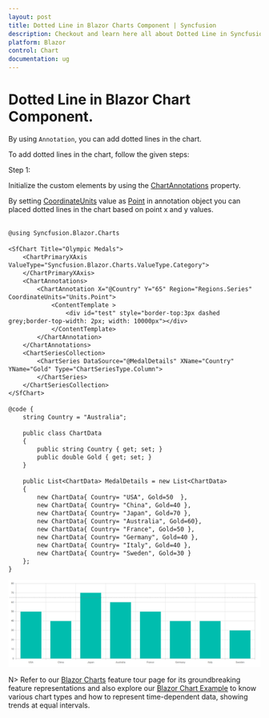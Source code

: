 ```yaml
---
layout: post
title: Dotted Line in Blazor Charts Component | Syncfusion
description: Checkout and learn here all about Dotted Line in Syncfusion Blazor Charts component and much more details.
platform: Blazor
control: Chart
documentation: ug
---
```

<!-- markdownlint-disable MD036 -->

# Dotted Line in Blazor Chart Component.

By using ``Annotation``, you can add dotted lines in the chart.

To add dotted lines in the chart, follow the given steps:

Step 1:

Initialize the custom elements by using the [ChartAnnotations](https://help.syncfusion.com/cr/blazor/Syncfusion.Blazor.Charts.ChartAnnotations.html#Syncfusion_Blazor_Charts_ChartAnnotations__ctor) property.

By setting [CoordinateUnits](https://help.syncfusion.com/cr/blazor/Syncfusion.Blazor.Charts.ChartAnnotation.html#Syncfusion_Blazor_Charts_ChartAnnotation_CoordinateUnits) value as [Point](https://help.syncfusion.com/cr/blazor/Syncfusion.Blazor.Charts.Units.html#Syncfusion_Blazor_Charts_Units_Point) in annotation object you can placed dotted lines in the chart based on point x and y values.

```cshtml

@using Syncfusion.Blazor.Charts

<SfChart Title="Olympic Medals">
    <ChartPrimaryXAxis ValueType="Syncfusion.Blazor.Charts.ValueType.Category">
    </ChartPrimaryXAxis>
    <ChartAnnotations>
        <ChartAnnotation X="@Country" Y="65" Region="Regions.Series" CoordinateUnits="Units.Point">
            <ContentTemplate >
                <div id="test" style="border-top:3px dashed grey;border-top-width: 2px; width: 10000px"></div>
            </ContentTemplate>            
        </ChartAnnotation>       
    </ChartAnnotations>
    <ChartSeriesCollection>
        <ChartSeries DataSource="@MedalDetails" XName="Country" YName="Gold" Type="ChartSeriesType.Column">
        </ChartSeries>
    </ChartSeriesCollection>
</SfChart>

@code {
    string Country = "Australia";

    public class ChartData
    {
        public string Country { get; set; }
        public double Gold { get; set; }
    }

    public List<ChartData> MedalDetails = new List<ChartData>
    {
        new ChartData{ Country= "USA", Gold=50  },
        new ChartData{ Country= "China", Gold=40 },
        new ChartData{ Country= "Japan", Gold=70 },
        new ChartData{ Country= "Australia", Gold=60},
        new ChartData{ Country= "France", Gold=50 },
        new ChartData{ Country= "Germany", Gold=40 },
        new ChartData{ Country= "Italy", Gold=40 },
        new ChartData{ Country= "Sweden", Gold=30 }
    };
}
```
![Blazor Chart With Dottedline](../images/how-to/blazor-chart-with-dottedline.png)

N> Refer to our [Blazor Charts](https://www.syncfusion.com/blazor-components/blazor-charts) feature tour page for its groundbreaking feature representations and also explore our [Blazor Chart Example](https://blazor.syncfusion.com/demos/chart/line?theme=bootstrap4) to know various chart types and how to represent time-dependent data, showing trends at equal intervals.
